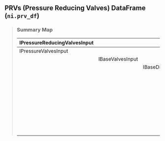 ## PRVs (Pressure Reducing Valves) DataFrame (`ni.prv_df`)

> ### **Summary Map**
>
> | IPressureReducingValvesInput |||||
> |--|--|--|--|--|
> | IPressureValvesInput |||||
> | | IBaseValvesInput ||||
> | | | IBaseDirectedNodesInput |||
> | | | | IPointNodesInput ||
> | | | | | IActiveElementsInput |
> | | | | | IElementsInput |
> | | | | IWaterZoneableNetworkElementsInput ||
> | | | | | IActiveElementsInput |
> | | | | IWaterQualityElementsInput ||
> | | | | IPhysicalNodeElementsInput ||
> | | | | | IPointNodesInput |
